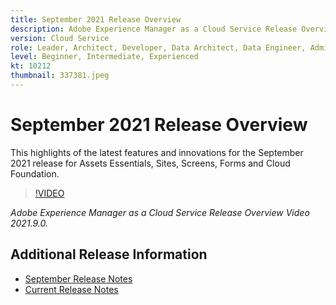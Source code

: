 ```yaml
---
title: September 2021 Release Overview
description: Adobe Experience Manager as a Cloud Service Release Overview Video 2021.9.0.
version: Cloud Service
role: Leader, Architect, Developer, Data Architect, Data Engineer, Admin, User
level: Beginner, Intermediate, Experienced
kt: 10212
thumbnail: 337381.jpeg
---
```


# September 2021 Release Overview

This highlights of the latest features and innovations for the September 2021 release for Assets Essentials, Sites, Screens, Forms and Cloud Foundation.

>[!VIDEO](https://video.tv.adobe.com/v/337381/?quality=12&learn=on)

*Adobe Experience Manager as a Cloud Service Release Overview Video 2021.9.0.*

## Additional Release Information

* [September Release Notes](https://experienceleague.adobe.com/docs/experience-manager-cloud-service/content/release-notes/release-notes/2021/release-notes-2021-9-0.html?lang=en)
* [Current Release Notes](https://experienceleague.adobe.com/docs/experience-manager-cloud-service/content/release-notes/home.html)
